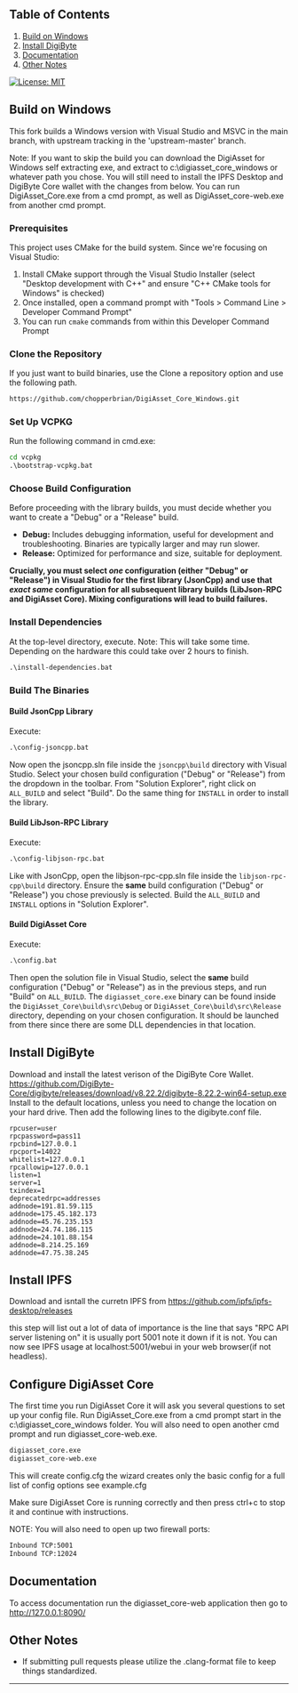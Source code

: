 ## Table of Contents
1. [Build on Windows](#build-on-windows)
2. [Install DigiByte](#install-digibyte)
3. [Documentation](#Documentation)
4. [Other Notes](#other-notes)

[![License: MIT](https://img.shields.io/badge/License-MIT-yellow.svg)](https://opensource.org/licenses/MIT)

## Build on Windows

This fork builds a Windows version with Visual Studio and MSVC in the main branch, with upstream tracking in the 'upstream-master' branch.

Note: If you want to skip the build you can download the DigiAsset for Windows self extracting exe, and extract to c:\digiasset_core_windows or whatever path you chose.
You will still need to install the IPFS Desktop and DigiByte Core wallet with the changes from below. You can run DigiAsset_Core.exe from a cmd prompt, as well as DigiAsset_core-web.exe from another cmd prompt.

### Prerequisites

This project uses CMake for the build system. Since we're focusing on Visual Studio:

1. Install CMake support through the Visual Studio Installer (select "Desktop development with C++" and ensure "C++ CMake tools for Windows" is checked)
2. Once installed, open a command prompt with "Tools > Command Line > Developer Command Prompt"
3. You can run `cmake` commands from within this Developer Command Prompt

### Clone the Repository

If you just want to build binaries, use the Clone a repository option and use the following path.

```cmd
https://github.com/chopperbrian/DigiAsset_Core_Windows.git
```

### Set Up VCPKG

Run the following command in cmd.exe:

```cmd
cd vcpkg
.\bootstrap-vcpkg.bat
```

### Choose Build Configuration

Before proceeding with the library builds, you must decide whether you want to create a "Debug" or a "Release" build.

*   **Debug:** Includes debugging information, useful for development and troubleshooting. Binaries are typically larger and may run slower.
*   **Release:** Optimized for performance and size, suitable for deployment.

**Crucially, you must select *one* configuration (either "Debug" or "Release") in Visual Studio for the first library (JsonCpp) and use that *exact same* configuration for all subsequent library builds (LibJson-RPC and DigiAsset Core). Mixing configurations will lead to build failures.**

### Install Dependencies

At the top-level directory, execute. Note: This will take some time. Depending on the hardware this could take over 2 hours to finish.

```cmd
.\install-dependencies.bat
```

### Build The Binaries 

#### Build JsonCpp Library

Execute:

```cmd
.\config-jsoncpp.bat
```

Now open the jsoncpp.sln file inside the `jsoncpp\build` directory with Visual Studio. Select your chosen build configuration ("Debug" or "Release") from the dropdown in the toolbar. From "Solution Explorer", right click on `ALL_BUILD` and select "Build". Do the same thing for `INSTALL` in order to install the library.

#### Build LibJson-RPC Library

Execute:

```cmd
.\config-libjson-rpc.bat
```

Like with JsonCpp, open the libjson-rpc-cpp.sln file inside the `libjson-rpc-cpp\build` directory. Ensure the **same** build configuration ("Debug" or "Release") you chose previously is selected. Build the `ALL_BUILD` and `INSTALL` options in "Solution Explorer".

#### Build DigiAsset Core

Execute:

```cmd
.\config.bat
```

Then open the solution file in Visual Studio, select the **same** build configuration ("Debug" or "Release") as in the previous steps, and run "Build" on `ALL_BUILD`. The `digiasset_core.exe` binary can be found inside the `DigiAsset_Core\build\src\Debug` or `DigiAsset_Core\build\src\Release` directory, depending on your chosen configuration. It should be launched from there since there are some DLL dependencies in that location.


## Install DigiByte

Download and install the latest verison of the DigiByte Core Wallet. https://github.com/DigiByte-Core/digibyte/releases/download/v8.22.2/digibyte-8.22.2-win64-setup.exe
Install to the default locations, unless you need to change the location on your hard drive. Then add the following lines to the digibyte.conf file.

```
rpcuser=user
rpcpassword=pass11
rpcbind=127.0.0.1
rpcport=14022
whitelist=127.0.0.1
rpcallowip=127.0.0.1
listen=1
server=1
txindex=1
deprecatedrpc=addresses
addnode=191.81.59.115
addnode=175.45.182.173
addnode=45.76.235.153
addnode=24.74.186.115
addnode=24.101.88.154
addnode=8.214.25.169
addnode=47.75.38.245
```


## Install IPFS

Download and isntall the curretn IPFS from https://github.com/ipfs/ipfs-desktop/releases

this step will list out a lot of data of importance is the line that says "RPC API server listening on" it is usually
port 5001 note it down if it is not. You can now see IPFS usage at localhost:5001/webui in your web browser(if not
headless).

## Configure DigiAsset Core

The first time you run DigiAsset Core it will ask you several questions to set up your config file.  Run DigiAsset_Core.exe from a cmd prompt start in the c:\digiasset_core_windows folder. You will also need to open another cmd prompt and run digiasset_core-web.exe.

```bash
digiasset_core.exe
digiasset_core-web.exe

```

This will create config.cfg the wizard creates only the basic config for a full list of config options see example.cfg

Make sure DigiAsset Core is running correctly and then press ctrl+c to stop it and continue with instructions.

NOTE: You will also need to open up two firewall ports:

```bash
Inbound TCP:5001
Inbound TCP:12024
```

## Documentation

To access documentation run the digiasset_core-web application then go to http://127.0.0.1:8090/

## Other Notes

- If submitting pull requests please utilize the .clang-format file to keep things standardized.


---


